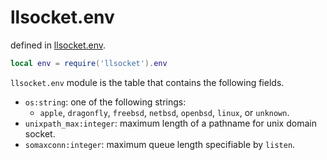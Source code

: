 # llsocket.env

defined in [llsocket.env](../src/env.c).

```lua
local env = require('llsocket').env
```

`llsocket.env` module is the table that contains the following fields.

- `os:string`: one of the following strings:
  - `apple`, `dragonfly`, `freebsd`, `netbsd`, `openbsd`, `linux`, or `unknown`.
- `unixpath_max:integer`: maximum length of a pathname for unix domain socket.
- `somaxconn:integer`: maximum queue length specifiable by `listen`.

